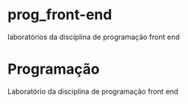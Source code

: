 # prog_front-end
laboratórios da disciplina de programação front end

<h1>Programação</h1>
<p> Laboratório da disciplina de programação front end </p>
